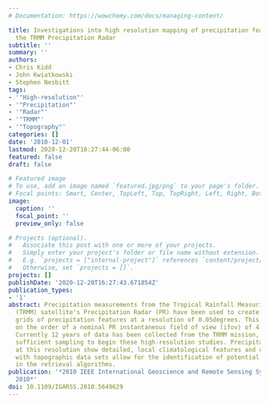 ```yaml
---
# Documentation: https://wowchemy.com/docs/managing-content/

title: Investigations into high resolution mapping of precipitation features utilizing
  the TRMM Precipitation Radar
subtitle: ''
summary: ''
authors:
- Chris Kidd
- John Kwiatkowski
- Stephen Nesbitt
tags:
- '"High-resolution"'
- '"Precipitation"'
- '"Radar"'
- '"TRMM"'
- '"Topography"'
categories: []
date: '2010-12-01'
lastmod: 2020-12-20T10:27:44-06:00
featured: false
draft: false

# Featured image
# To use, add an image named `featured.jpg/png` to your page's folder.
# Focal points: Smart, Center, TopLeft, Top, TopRight, Left, Right, BottomLeft, Bottom, BottomRight.
image:
  caption: ''
  focal_point: ''
  preview_only: false

# Projects (optional).
#   Associate this post with one or more of your projects.
#   Simply enter your project's folder or file name without extension.
#   E.g. `projects = ["internal-project"]` references `content/project/deep-learning/index.md`.
#   Otherwise, set `projects = []`.
projects: []
publishDate: '2020-12-20T16:27:43.671854Z'
publication_types:
- '1'
abstract: Precipitation measurements from the Tropical Rainfall Measuring Mission
  (TRMM) satellite's Precipitation Radar (PR) have been used to create high-resolution
  grids of precipitation features at a resolution of 0.05degrees. This grid size is
  on the order of a nominal PR instantaneous field of view (ifov) of 4.9km at nadir.
  Currently 12 years of data has been collected from the TRMM mission, resulting in
  sufficient sampling to begin these high-resolution studies. Precipitation fields
  at this resolution show detailed, local climatological features and comparisons
  with topographic data sets allow for the identification of potential problem areas
  in the retrieval algorithms.
publication: '*2010 IEEE International Geoscience and Remote Sensing Symposium, IGARSS
  2010*'
doi: 10.1109/IGARSS.2010.5649629
---
```


